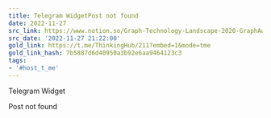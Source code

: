 ```yaml
---
title: Telegram WidgetPost not found
date: 2022-11-27
src_link: https://www.notion.so/Graph-Technology-Landscape-2020-GraphAware-2c0d4302f298433e8c88d125c06d341c
src_date: '2022-11-27 21:22:00'
gold_link: https://t.me/ThinkingHub/211?embed=1&mode=tme
gold_link_hash: 7b5887d6d40950a3b92e6aa9464123c3
tags:
- '#host_t_me'
---
```





Telegram Widget
























Post not found